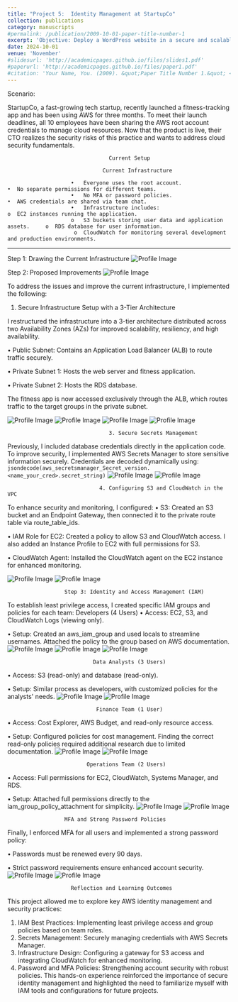 ```yaml
---
title: "Project 5:  Identity Management at StartupCo"
collection: publications
category: manuscripts
#permalink: /publication/2009-10-01-paper-title-number-1
excerpt: 'Objective: Deploy a WordPress website in a secure and scalable manner using a three-tier architecture. This setup includes a Load Balancer, Target Groups, EC2 Instances, RDS Database, VPC, and a Bastion Host, all provisioned using Terraform.'
date: 2024-10-01
venue: 'November'
#slidesurl: 'http://academicpages.github.io/files/slides1.pdf'
#paperurl: 'http://academicpages.github.io/files/paper1.pdf'
#citation: 'Your Name, You. (2009). &quot;Paper Title Number 1.&quot; <i>Journal 1</i>. 1(1).'
---
```


Scenario:

StartupCo, a fast-growing tech startup, recently launched a fitness-tracking app and has been using AWS for three months. To meet their launch deadlines, all 10 employees have been sharing the AWS root account credentials to manage cloud resources. Now that the product is live, their CTO realizes the security risks of this practice and wants to address cloud security fundamentals.

                                    Current Setup

                                  Current Infrastructure
                              
                        •	Everyone uses the root account.                          •	No separate permissions for different teams.
                        •	No MFA or password policies.                             •	AWS credentials are shared via team chat.
                        •	Infrastructure includes:                                 o	EC2 instances running the application.
                        o	S3 buckets storing user data and application assets.     o	RDS database for user information.
                         o	CloudWatch for monitoring several development and production environments.
________________________________________


Step 1: Drawing the Current Infrastructure
![Profile Image](/images/ch1.png)

Step 2: Proposed Improvements
![Profile Image](/images/ch2.png)


To address the issues and improve the current infrastructure, I implemented the following:
1. Secure Infrastructure Setup with a 3-Tier Architecture

I restructured the infrastructure into a 3-tier architecture distributed across two Availability Zones (AZs) for improved scalability, resiliency, and high availability.

•	Public Subnet: Contains an Application Load Balancer (ALB) to route traffic securely.

•	Private Subnet 1: Hosts the web server and fitness application.

•	Private Subnet 2: Hosts the RDS database.

The fitness app is now accessed exclusively through the ALB, which routes traffic to the target groups in the private subnet.

![Profile Image](/images/ch3.png)
![Profile Image](/images/ch4.png)
![Profile Image](/images/ch5.png)
![Profile Image](/images/ch6.png)

                                    3. Secure Secrets Management
                                    
Previously, I included database credentials directly in the application code. 
To improve security, I implemented AWS Secrets Manager to store sensitive information securely. Credentials are decoded dynamically using:
```jsondecode(aws_secretsmanager_Secret_version.<name_your_cred>.secret_string)```
![Profile Image](/images/ch7.png)
![Profile Image](/images/ch8.png)

                                 4. Configuring S3 and CloudWatch in the VPC
                                 
To enhance security and monitoring, I configured:
•	S3: Created an S3 bucket and an Endpoint Gateway, then connected it to the private route table via route_table_ids.

•	IAM Role for EC2: Created a policy to allow S3 and CloudWatch access. I also added an Instance Profile to EC2 with full permissions for S3.

•	CloudWatch Agent: Installed the CloudWatch agent on the EC2 instance for enhanced monitoring.

![Profile Image](/images/ch9.png)
![Profile Image](/images/ch10.png)

                      Step 3: Identity and Access Management (IAM)
                      
To establish least privilege access, I created specific IAM groups and policies for each team:
                                 Developers (4 Users)
•	Access: EC2, S3, and CloudWatch Logs (viewing only).

•	Setup: Created an aws_iam_group and used locals to streamline usernames. Attached the policy to the group based on AWS documentation.
![Profile Image](/images/ch11.png)
![Profile Image](/images/ch12.png)
![Profile Image](/images/ch13.png)

                               Data Analysts (3 Users)
                               
•	Access: S3 (read-only) and database (read-only).

•	Setup: Similar process as developers, with customized policies for the analysts' needs.
![Profile Image](/images/ch14.png)
![Profile Image](/images/ch15.png)

                                Finance Team (1 User)
                                
•	Access: Cost Explorer, AWS Budget, and read-only resource access.

•	Setup: Configured policies for cost management. Finding the correct read-only policies required additional research due to limited documentation.
![Profile Image](/images/ch16.png)
![Profile Image](/images/ch17.png)

                             Operations Team (2 Users)
                             
•	Access: Full permissions for EC2, CloudWatch, Systems Manager, and RDS.

•	Setup: Attached full permissions directly to the iam_group_policy_attachment for simplicity.
![Profile Image](/images/ch18.png)
![Profile Image](/images/ch19.png)

                      MFA and Strong Password Policies
                      
Finally, I enforced MFA for all users and implemented a strong password policy:

•	Passwords must be renewed every 90 days.

•	Strict password requirements ensure enhanced account security.
![Profile Image](/images/ch20.png)
![Profile Image](/images/ch21.png)

                        Reflection and Learning Outcomes
                        
This project allowed me to explore key AWS identity management and security practices:

1.	IAM Best Practices: Implementing least privilege access and group policies based on team roles.
2.	Secrets Management: Securely managing credentials with AWS Secrets Manager.
3.	Infrastructure Design: Configuring a gateway for S3 access and integrating CloudWatch for enhanced monitoring.
4.	Password and MFA Policies: Strengthening account security with robust policies.
This hands-on experience reinforced the importance of secure identity management and highlighted the need to familiarize myself with IAM tools and configurations for future projects.
